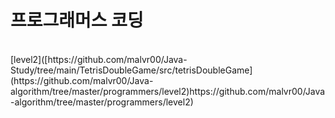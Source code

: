 # 프로그래머스 코딩<br/>
<br/>
[level2]([https://github.com/malvr00/Java-Study/tree/main/TetrisDoubleGame/src/tetrisDoubleGame](https://github.com/malvr00/Java-algorithm/tree/master/programmers/level2)https://github.com/malvr00/Java-algorithm/tree/master/programmers/level2) <br/>
